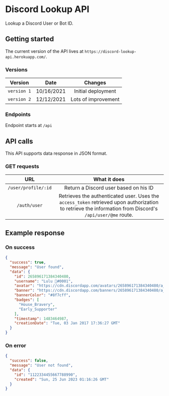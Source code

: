 # Discord Lookup API

Lookup a Discord User or Bot ID.

## Getting started

The current version of the API lives at `https://discord-lookup-api.herokuapp.com/`.

### Versions

| Version | Date | Changes |
| :--------: | :--------: | :--------: |
| `version 1` | 10/16/2021 | Initial deployment |
| `version 2` | 12/12/2021 | Lots of improvement |

### Endpoints

Endpoint starts at `/api`

## API calls

This API supports data response in JSON format.

### GET requests

| URL | What it does |
| :--------: | :--------: |
| `/user/profile/:id` | Return a Discord user based on his ID |
| `/auth/user` | Retrieves the authenticated user. Uses the `access_token` retrieved upon authorization to retrieve the information from Discord's `/api/user/@me` route. |

## Example response

### On success

```json
{
  "success": true,
  "message": "User found",
  "data": {
    "id": 265896171384340480,
    "username": "Lulu 🍉#0001",
    "avatar": "https://cdn.discordapp.com/avatars/265896171384340480/a_b13ecb6f76a048d9309639a45b1c7176",
    "banner": "https://cdn.discordapp.com/banners/265896171384340480/a_70de5d8e8c59a6ae588eca92fc0d58ff",
    "bannerColor": "#8f7cff",
    "badges": [
      "House_Bravery",
      "Early_Supporter"
    ],
    "timestamp": 1483464987,
    "creationDate": "Tue, 03 Jan 2017 17:36:27 GMT"
  }
}
```

### On error

```json
{
  "success": false,
  "message": "User not found",
  "data": {
    "id": "1122334455667788990",
    "created": "Sun, 25 Jun 2023 01:16:26 GMT"
  }
}
```
